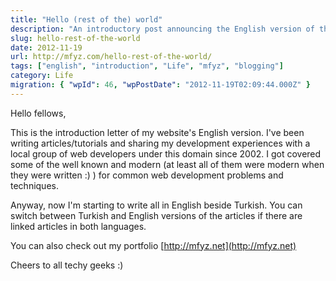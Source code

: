 ```yaml
---
title: "Hello (rest of the) world"
description: "An introductory post announcing the English version of the mfyz.com blog, which has been sharing web development articles and experiences in Turkish since 2002."
slug: hello-rest-of-the-world
date: 2012-11-19
url: http://mfyz.com/hello-rest-of-the-world/
tags: ["english", "introduction", "Life", "mfyz", "blogging"]
category: Life
migration: { "wpId": 46, "wpPostDate": "2012-11-19T02:09:44.000Z" }
---
```


Hello fellows,

This is the introduction letter of my website's English version. I've been writing articles/tutorials and sharing my development experiences with a local group of web developers under this domain since 2002. I got covered some of the well known and modern (at least all of them were modern when they were written :) ) for common web development problems and techniques.

Anyway, now I'm starting to write all in English beside Turkish. You can switch between Turkish and English versions of the articles if there are linked articles in both languages.

You can also check out my portfolio [http://mfyz.net](http://mfyz.net)

Cheers to all techy geeks :)
